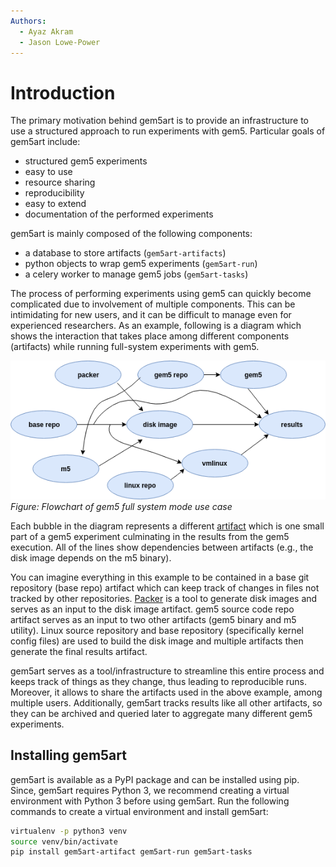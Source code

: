 ```yaml
---
Authors:
  - Ayaz Akram
  - Jason Lowe-Power
---
```


# Introduction

The primary motivation behind gem5art is to provide an infrastructure to use a structured approach to run experiments with gem5. Particular goals of gem5art include:

- structured gem5 experiments
- easy to use
- resource sharing
- reproducibility
- easy to extend
- documentation of the performed experiments

gem5art is mainly composed of the following components:

- a database to store artifacts (`gem5art-artifacts`)
- python objects to wrap gem5 experiments (`gem5art-run`)
- a celery worker to manage gem5 jobs (`gem5art-tasks`)

The process of performing experiments using gem5 can quickly become complicated due to involvement of multiple components.
This can be intimidating for new users, and it can be difficult to manage even for experienced researchers.
As an example, following is a diagram which shows the interaction that takes place among different components (artifacts) while running full-system experiments with gem5.


![](../images/art.png)
<br>
*Figure: Flowchart of gem5 full system mode use case*

Each bubble in the diagram represents a different [artifact](artifacts) which is one small part of a gem5 experiment culminating in the results from the gem5 execution.
All of the lines show dependencies between artifacts (e.g., the disk image depends on the m5 binary).

You can imagine everything in this example to be contained in a base git repository (base repo) artifact which can keep track of changes in files not tracked by other repositories.
[Packer](https://packer.io) is a tool to generate disk images and serves as an input to the disk image artifact.
gem5 source code repo artifact serves as an input to two other artifacts (gem5 binary and m5 utility).
Linux source repository and base repository (specifically kernel config files) are used to build the disk image and multiple artifacts then generate the final results artifact.

gem5art serves as a tool/infrastructure to streamline this entire process and keeps track of things as they change, thus leading to reproducible runs.
Moreover, it allows to share the artifacts used in the above example, among multiple users.
Additionally, gem5art tracks results like all other artifacts, so they can be archived and queried later to aggregate many different gem5 experiments.


## Installing gem5art

gem5art is available as a PyPI package and can be installed using pip.
Since, gem5art requires Python 3, we recommend creating a virtual environment with Python 3 before using gem5art.
Run the following commands to create a virtual environment and install gem5art:

```sh
virtualenv -p python3 venv
source venv/bin/activate
pip install gem5art-artifact gem5art-run gem5art-tasks
```
